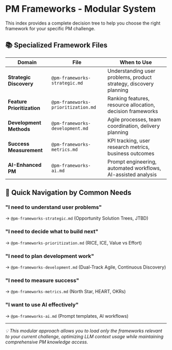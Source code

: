 # PM Frameworks - Modular System
This index provides a complete decision tree to help you choose the right framework for your specific PM challenge.

## 📚 **Specialized Framework Files**

| Domain | File | When to Use |
|--------|------|-------------|
| **Strategic Discovery** | `@pm-frameworks-strategic.md` | Understanding user problems, product strategy, discovery planning |
| **Feature Prioritization** | `@pm-frameworks-prioritization.md` | Ranking features, resource allocation, decision frameworks |
| **Development Methods** | `@pm-frameworks-development.md` | Agile processes, team coordination, delivery planning |
| **Success Measurement** | `@pm-frameworks-metrics.md` | KPI tracking, user research metrics, business outcomes |
| **AI-Enhanced PM** | `@pm-frameworks-ai.md` | Prompt engineering, automated workflows, AI-assisted analysis |

## 🚀 **Quick Navigation by Common Needs**

### "I need to understand user problems"
→ `@pm-frameworks-strategic.md` (Opportunity Solution Trees, JTBD)

### "I need to decide what to build next"
→ `@pm-frameworks-prioritization.md` (RICE, ICE, Value vs Effort)

### "I need to plan development work"
→ `@pm-frameworks-development.md` (Dual-Track Agile, Continuous Discovery)

### "I need to measure success"
→ `@pm-frameworks-metrics.md` (North Star, HEART, OKRs)

### "I want to use AI effectively"
→ `@pm-frameworks-ai.md` (Prompt templates, AI workflows)

---

*💡 This modular approach allows you to load only the frameworks relevant to your current challenge, optimizing LLM context usage while maintaining comprehensive PM knowledge access.* 